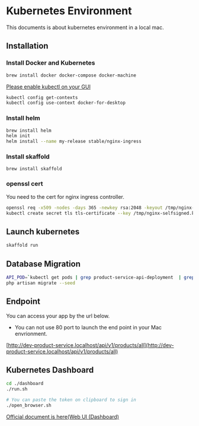 # Kubernetes Environment
This documents is about kubernetes environment in a local mac.

## Installation

### Install Docker and Kubernetes

```sh
brew install docker docker-compose docker-machine

```
[Please enable kubectl on your GUI](https://docs.docker.com/docker-for-mac/#kubernetes)

```sh
kubectl config get-contexts
kubectl config use-context docker-for-desktop
```

### Install helm
```sh
brew install helm
helm init
helm install --name my-release stable/nginx-ingress
```

### Install skaffold
```
brew install skaffold
```

### openssl cert
You need to the cert for nginx ingress controller.

```sh
openssl req -x509 -nodes -days 365 -newkey rsa:2048 -keyout /tmp/nginx-selfsigned.key -out /tmp/nginx-selfsigned.crt; openssl dhparam -out /tmp/sample.pem 2048
kubectl create secret tls tls-certificate --key /tmp/nginx-selfsigned.key --cert /tmp/nginx-selfsigned.crt
```

## Launch kubernetes

```sh
skaffold run
```

## Database Migration


```sh
API_POD=`kubectl get pods | grep product-service-api-deployment  | grep Running | awk '{ print $1 }'` && echo "ssh on $API_POD" && kubectl exec -it $API_POD -c php -- sh
php artisan migrate --seed
```

## Endpoint
You can access your app by the url below.
* You can not use 80 port to launch the end point in your Mac envrionment.

[http://dev-product-service.localhost/api/v1/products/all](http://dev-product-service.localhost/api/v1/products/all)

## Kubernetes Dashboard

```sh
cd ./dashboard
./run.sh

# You can paste the token on clipboard to sign in
./open_browser.sh
```
[Official document is here(Web UI (Dashboard)](https://kubernetes.io/docs/tasks/access-application-cluster/web-ui-dashboard/)